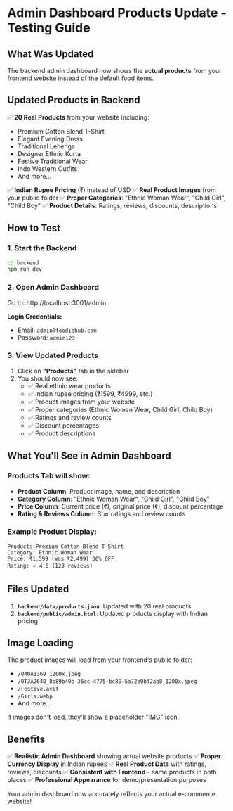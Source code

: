 # Admin Dashboard Products Update - Testing Guide

## What Was Updated

The backend admin dashboard now shows the **actual products** from your frontend website instead of the default food items.

## Updated Products in Backend

✅ **20 Real Products** from your website including:
- Premium Cotton Blend T-Shirt
- Elegant Evening Dress  
- Traditional Lehenga
- Designer Ethnic Kurta
- Festive Traditional Wear
- Indo Western Outfits
- And more...

✅ **Indian Rupee Pricing** (₹) instead of USD
✅ **Real Product Images** from your public folder
✅ **Proper Categories**: \"Ethnic Woman Wear\", \"Child Girl\", \"Child Boy\"
✅ **Product Details**: Ratings, reviews, discounts, descriptions

## How to Test

### 1. Start the Backend
```bash
cd backend
npm run dev
```

### 2. Open Admin Dashboard
Go to: http://localhost:3001/admin

**Login Credentials:**
- Email: `admin@foodiehub.com`
- Password: `admin123`

### 3. View Updated Products
1. Click on **\"Products\"** tab in the sidebar
2. You should now see:
   - ✅ Real ethnic wear products
   - ✅ Indian rupee pricing (₹1599, ₹4999, etc.)
   - ✅ Product images from your website
   - ✅ Proper categories (Ethnic Woman Wear, Child Girl, Child Boy)
   - ✅ Ratings and review counts
   - ✅ Discount percentages
   - ✅ Product descriptions

## What You'll See in Admin Dashboard

### Products Tab will show:
- **Product Column**: Product image, name, and description
- **Category Column**: \"Ethnic Woman Wear\", \"Child Girl\", \"Child Boy\" 
- **Price Column**: Current price (₹), original price (₹), discount percentage
- **Rating & Reviews Column**: Star ratings and review counts

### Example Product Display:
```
Product: Premium Cotton Blend T-Shirt
Category: Ethnic Woman Wear  
Price: ₹1,599 (was ₹2,499) 36% OFF
Rating: ⭐ 4.5 (128 reviews)
```

## Files Updated

1. **`backend/data/products.json`**: Updated with 20 real products
2. **`backend/public/admin.html`**: Updated products display with Indian pricing

## Image Loading

The product images will load from your frontend's public folder:
- `/040A1369_1200x.jpeg`
- `/0T3A2640_8e89b49b-36cc-4775-bc89-5a72e0b42ab8_1200x.jpeg`
- `/Festive.avif`
- `/Girls.webp`
- And more...

If images don't load, they'll show a placeholder \"IMG\" icon.

## Benefits

✅ **Realistic Admin Dashboard** showing actual website products
✅ **Proper Currency Display** in Indian rupees
✅ **Real Product Data** with ratings, reviews, discounts
✅ **Consistent with Frontend** - same products in both places
✅ **Professional Appearance** for demo/presentation purposes

Your admin dashboard now accurately reflects your actual e-commerce website!